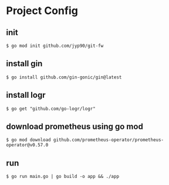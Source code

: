 # Project Config

## init

```
$ go mod init github.com/jyp90/git-fw
```

## install gin 

```
$ go install github.com/gin-gonic/gin@latest
```

## install logr
```
$ go get "github.com/go-logr/logr"
```

## download prometheus using go mod
```
$ go mod download github.com/prometheus-operator/prometheus-operator@v0.57.0
```

## run

```
$ go run main.go | go build -o app && ./app
```